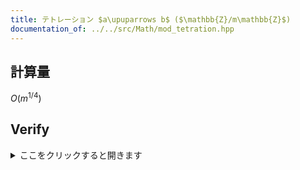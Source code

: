 ```yaml
---
title: テトレーション $a\upuparrows b$ ($\mathbb{Z}/m\mathbb{Z}$)
documentation_of: ../../src/Math/mod_tetration.hpp
---
```

## 計算量
$O (m^{1/4})$
## Verify
<details>
<summary>ここをクリックすると開きます</summary>

<input disabled type="checkbox"> [Summer Festival Contest 2018 (Division 1) F - 冪冪ゲーム (Powerful Fever!)](https://atcoder.jp/contests/summerfes2018-div1/tasks/summerfes2018_f)

</details>
